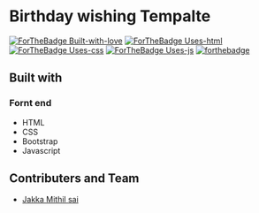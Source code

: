 # Birthday wishing Tempalte
[![ForTheBadge Built-with-love](http://ForTheBadge.com/images/badges/built-with-love.svg)](https://GitHub.com/Naereen/)
[![ForTheBadge Uses-html](http://ForTheBadge.com/images/badges/uses-html.svg)](http://ForTheBadge.com)
[![ForTheBadge Uses-css](http://ForTheBadge.com/images/badges/uses-css.svg)](http://ForTheBadge.com)
[![ForTheBadge Uses-js](http://ForTheBadge.com/images/badges/uses-js.svg)](http://ForTheBadge.com)
[![forthebadge](https://forthebadge.com/images/badges/for-you.svg)](https://forthebadge.com)

## Built with

### Fornt end
* HTML 
* CSS
* Bootstrap
* Javascript

## Contributers and Team
* [Jakka Mithil sai](https://www.linkedin.com/in/mithil-sai-7b5a9116a/)
